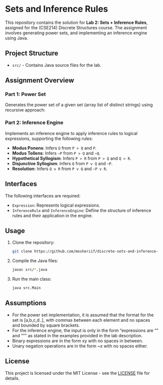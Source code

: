 # Sets and Inference Rules

This repository contains the solution for **Lab 2: Sets + Inference Rules**, assigned for the (CSE214) Discrete Structures course. The assignment involves generating power sets, and implementing an inference engine using Java.

## Project Structure

- `src/` - Contains Java source files for the lab.

## Assignment Overview

### Part 1: Power Set

Generates the power set of a given set (array list of distinct strings) using recursive approach:

### Part 2: Inference Engine

Implements an inference engine to apply inference rules to logical expressions, supporting the following rules:
- **Modus Ponens**: Infers `Q` from `P > Q` and `P`.
- **Modus Tollens**: Infers `~P` from `P > Q` and `~Q`.
- **Hypothetical Syllogism**: Infers `P > R` from `P > Q` and `Q > R`.
- **Disjunctive Syllogism**: Infers `Q` from `P v Q` and `~P`.
- **Resolution**: Infers `Q v R` from `P v Q` and `~P v R`.

## Interfaces

The following interfaces are required:
- `Expression`: Represents logical expressions.
- `InferenceRule` and `InferenceEngine`: Define the structure of inference rules and their application in the engine.

## Usage

1. Clone the repository:
   ```bash
   git clone https://github.com/mosheriif/discrete-sets-and-inference-rules.git
   ```

2. Compile the Java files:
   ```bash
   javac src/*.java
   ```

3. Run the main class:
   ```bash
   java src.Main
   ```

## Assumptions

- For the power set implementation, it is assumed that the format for the set is [a,b,c,d..], with commas between each element and no spaces and bounded by square brackets.
- For the inference engine, the input is only in the form “expressions are “<exp1>” and “<exp2>”” as stated in the examples provided in the lab description.
- Binary expressions are in the form x<operator>y with no spaces in between.
- Unary negation operations are in the form ~x with no spaces either.

## License

This project is licensed under the MIT License - see the [LICENSE](LICENSE) file for details.
